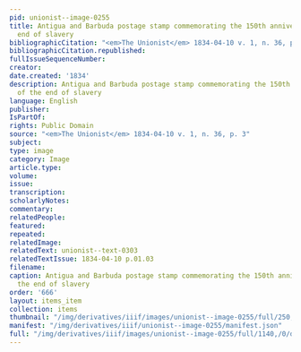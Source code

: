 ```yaml
---
pid: unionist--image-0255
title: Antigua and Barbuda postage stamp commemorating the 150th anniversary of the
  end of slavery
bibliographicCitation: "<em>The Unionist</em> 1834-04-10 v. 1, n. 36, p. 3"
bibliographicCitation.republished: 
fullIssueSequenceNumber: 
creator: 
date.created: '1834'
description: Antigua and Barbuda postage stamp commemorating the 150th anniversary
  of the end of slavery
language: English
publisher: 
IsPartOf: 
rights: Public Domain
source: "<em>The Unionist</em> 1834-04-10 v. 1, n. 36, p. 3"
subject: 
type: image
category: Image
article.type: 
volume: 
issue: 
transcription: 
scholarlyNotes: 
commentary: 
relatedPeople: 
featured: 
repeated: 
relatedImage: 
relatedText: unionist--text-0303
relatedTextIssue: 1834-04-10 p.01.03
filename: 
caption: Antigua and Barbuda postage stamp commemorating the 150th anniversary of
  the end of slavery
order: '666'
layout: items_item
collection: items
thumbnail: "/img/derivatives/iiif/images/unionist--image-0255/full/250,/0/default.jpg"
manifest: "/img/derivatives/iiif/unionist--image-0255/manifest.json"
full: "/img/derivatives/iiif/images/unionist--image-0255/full/1140,/0/default.jpg"
---
```


